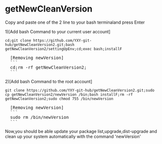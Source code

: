 # getNewCleanVersion

Copy and paste one of the 2 line to your bash terminaland press Enter

1)[Add bash Command to your current user account]
```
cd;git clone https://github.com/YXY-git-hub/getNewCleanVersion2.git;bash getNewCleanVersion2/settingUpEnv;cd;exec bash;installF
```
<pre>
  [Removing newVersion]
  ```
  cd;rm -rf getNewCleanVersion2;
  ```
</pre>
2)[Add bash Command to the root account]
```
git clone https://github.com/YXY-git-hub/getNewCleanVersion2.git;sudo cp getNewCleanVersion2/newVersion /bin;bash installF;rm -rf getNewCleanVersion2;sudo chmod 755 /bin/newVersion
```
<pre>
  [Removing newVersion]
  ```
  sudo rm /bin/newVersion
  ```
</pre>
Now,you should be able update your package list,upgrade,dist-upgrade and clean up your system automatically with the command 'newVersion'
</pre>
